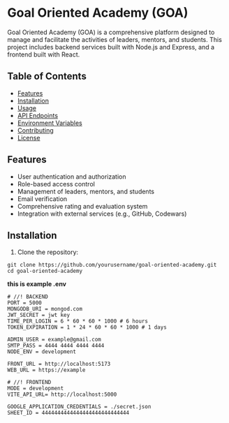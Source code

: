 # Goal Oriented Academy (GOA)

Goal Oriented Academy (GOA) is a comprehensive platform designed to manage and facilitate the activities of leaders, mentors, and students. This project includes backend services built with Node.js and Express, and a frontend built with React.

## Table of Contents

- [Features](#features)
- [Installation](#installation)
- [Usage](#usage)
- [API Endpoints](#api-endpoints)
- [Environment Variables](#environment-variables)
- [Contributing](#contributing)
- [License](#license)

## Features

- User authentication and authorization
- Role-based access control
- Management of leaders, mentors, and students
- Email verification
- Comprehensive rating and evaluation system
- Integration with external services (e.g., GitHub, Codewars)

## Installation

1. Clone the repository:

```
git clone https://github.com/yourusername/goal-oriented-academy.git
cd goal-oriented-academy
```
**this is example .env**
```
# //! BACKEND
PORT = 5000
MONGODB_URI = mongod.com
JWT_SECRET = jwt key
TIME_PER_LOGIN = 6 * 60 * 60 * 1000 # 6 hours
TOKEN_EXPIRATION = 1 * 24 * 60 * 60 * 1000 # 1 days

ADMIN_USER = example@gmail.com
SMTP_PASS = 4444 4444 4444 4444
NODE_ENV = development

FRONT_URL = http://localhost:5173
WEB_URL = https://example

# //! FRONTEND
MODE = development
VITE_API_URL= http://localhost:5000

GOOGLE_APPLICATION_CREDENTIALS = ./secret.json
SHEET_ID = 4444444444444444444444444444  
```
